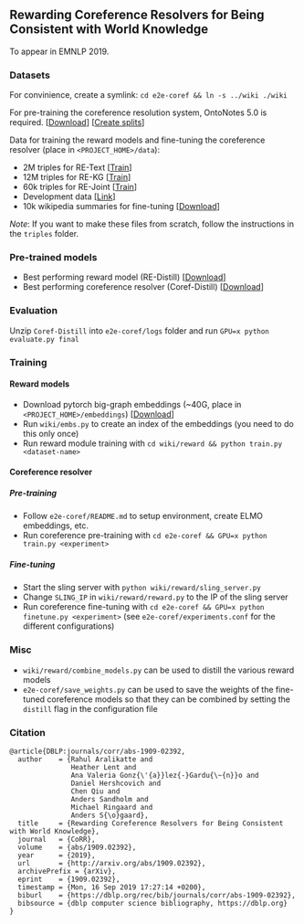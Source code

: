 ## Rewarding Coreference Resolvers for Being Consistent with World Knowledge

To appear in EMNLP 2019.

### Datasets

For convinience, create a symlink: `cd e2e-coref && ln -s ../wiki ./wiki`

For pre-training the coreference resolution system, OntoNotes 5.0 is required. [[Download](https://catalog.ldc.upenn.edu/LDC2013T19)] [[Create splits](https://github.com/rahular/coref-rl/blob/master/e2e-coref/setup_training.sh)]

Data for training the reward models and fine-tuning the coreference resolver (place in `<PROJECT_HOME>/data`):

- 2M triples for RE-Text [[Train](https://drive.google.com/open?id=1OkmeevtBBke2iNCBEwtbY52LhAb5eY3S)] 
- 12M triples for RE-KG [[Train](https://drive.google.com/open?id=1fyIAecXKhfo6yy5LylJw4I7OLrRuA9-f)] 
- 60k triples for RE-Joint [[Train](https://drive.google.com/open?id=1UKLKJN_6WuTBqMTOG5VQIOe0Ef5EGQpF)] 
- Development data [[Link](https://drive.google.com/open?id=17-0fyHHiwiVE8m_4Rrqhbig7Vj8IEuxh)]
- 10k wikipedia summaries for fine-tuning [[Download](https://drive.google.com/open?id=1twtOxrCGRUnEHzk8VD8obeZS7N3Ms8mK)]

*Note*: If you want to make these files from scratch, follow the instructions in the `triples` folder.

### Pre-trained models

- Best performing reward model (RE-Distill) [[Download](https://drive.google.com/open?id=1ewyia0ai28j9rOixJNyXUPdYfS4Z46v1)]
- Best performing coreference resolver (Coref-Distill) [[Download](https://drive.google.com/open?id=1KkNHOqUfSNwgD0bITI-5HCzq04nSvYIR)]

### Evaluation

Unzip `Coref-Distill` into `e2e-coref/logs` folder and run `GPU=x python evaluate.py final`

### Training

#### Reward models
- Download pytorch big-graph embeddings (~40G, place in `<PROJECT_HOME>/embeddings`) [[Download](https://dl.fbaipublicfiles.com/torchbiggraph/wikidata_translation_v1_vectors.npy.gz)]
- Run `wiki/embs.py` to create an index of the embeddings (you need to do this only once)
- Run reward module training with `cd wiki/reward && python train.py <dataset-name>`

#### Coreference resolver
##### Pre-training
- Follow `e2e-coref/README.md` to setup environment, create ELMO embeddings, etc.
- Run coreference pre-training with `cd e2e-coref && GPU=x python train.py <experiment>` 

##### Fine-tuning
- Start the sling server with `python wiki/reward/sling_server.py`
- Change `SLING_IP` in `wiki/reward/reward.py` to the IP of the sling server
- Run coreference fine-tuning with `cd e2e-coref && GPU=x python finetune.py <experiment>` (see `e2e-coref/experiments.conf` for the different configurations)

### Misc
- `wiki/reward/combine_models.py` can be used to distill the various reward models
- `e2e-coref/save_weights.py` can be used to save the weights of the fine-tuned coreference models so that they can be combined by setting the `distill` flag in the configuration file

### Citation
```
@article{DBLP:journals/corr/abs-1909-02392,
  author    = {Rahul Aralikatte and
               Heather Lent and
               Ana Valeria Gonz{\'{a}}lez{-}Gardu{\~{n}}o and
               Daniel Hershcovich and
               Chen Qiu and
               Anders Sandholm and
               Michael Ringaard and
               Anders S{\o}gaard},
  title     = {Rewarding Coreference Resolvers for Being Consistent with World Knowledge},
  journal   = {CoRR},
  volume    = {abs/1909.02392},
  year      = {2019},
  url       = {http://arxiv.org/abs/1909.02392},
  archivePrefix = {arXiv},
  eprint    = {1909.02392},
  timestamp = {Mon, 16 Sep 2019 17:27:14 +0200},
  biburl    = {https://dblp.org/rec/bib/journals/corr/abs-1909-02392},
  bibsource = {dblp computer science bibliography, https://dblp.org}
}
```
